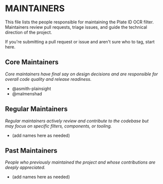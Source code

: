 # MAINTAINERS

This file lists the people responsible for maintaining the Plate ID OCR filter. Maintainers review pull requests, triage issues, and guide the technical direction of the project.

If you're submitting a pull request or issue and aren't sure who to tag, start here.

## Core Maintainers

*Core maintainers have final say on design decisions and are responsible for overall code quality and release readiness.*
* @asmith-plainsight
* @malmenshad

## Regular Maintainers

*Regular maintainers actively review and contribute to the codebase but may focus on specific filters, components, or tooling.*

* (add names here as needed)

## Past Maintainers

*People who previously maintained the project and whose contributions are deeply appreciated.*

* (add names here as needed)
